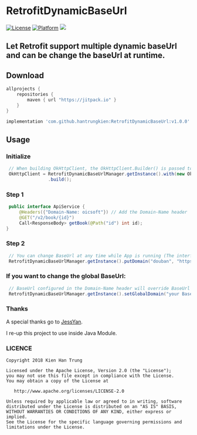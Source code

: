 # RetrofitDynamicBaseUrl

[![License](https://img.shields.io/badge/License-Apache%202.0-blue.svg)](https://opensource.org/licenses/Apache-2.0)
[![Platform](https://img.shields.io/badge/platform-android-green.svg)](http://developer.android.com/index.html)
[![](https://jitpack.io/v/hantrungkien/RetrofitDynamicBaseUrl.svg)](https://jitpack.io/#hantrungkien/RetrofitDynamicBaseUrl)

## Let Retrofit support multiple dynamic baseUrl and can be change the baseUrl at runtime.

## Download

````gradle
allprojects {
    repositories {
        maven { url "https://jitpack.io" }
    }
}
````

``` gradle
implementation 'com.github.hantrungkien:RetrofitDynamicBaseUrl:v1.0.0'

```

## Usage
### Initialize
``` java
 // When building OkHttpClient, the OkHttpClient.Builder() is passed to the with() method to initialize the configuration
 OkHttpClient = RetrofitDynamicBaseUrlManager.getInstance().with(new OkHttpClient.Builder())
                .build();
```

### Step 1
``` java
 public interface ApiService {
     @Headers({"Domain-Name: oicsoft"}) // Add the Domain-Name header
     @GET("/v2/book/{id}")
     Call<ResponseBody> getBook(@Path("id") int id);
}

```

### Step 2
``` java
 // You can change BaseUrl at any time while App is running (The interface that declared the Domain-Name header)
 RetrofitDynamicBaseUrlManager.getInstance().putDomain("douban", "https://api.oicsoft.com");
```

### If you want to change the global BaseUrl:
```java
 // BaseUrl configured in the Domain-Name header will override BaseUrl in the global setting
 RetrofitDynamicBaseUrlManager.getInstance().setGlobalDomain("your BaseUrl");

```

### Thanks

A special thanks go to [JessYan](https://github.com/JessYanCoding/RetrofitUrlManager).

I re-up this project to use inside Java Module.

### LICENCE

    Copyright 2018 Kien Han Trung

    Licensed under the Apache License, Version 2.0 (the "License");
    you may not use this file except in compliance with the License.
    You may obtain a copy of the License at

       http://www.apache.org/licenses/LICENSE-2.0

    Unless required by applicable law or agreed to in writing, software
    distributed under the License is distributed on an "AS IS" BASIS,
    WITHOUT WARRANTIES OR CONDITIONS OF ANY KIND, either express or implied.
    See the License for the specific language governing permissions and
    limitations under the License.
